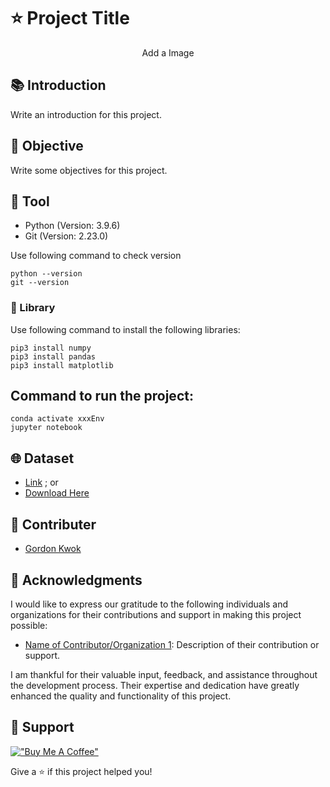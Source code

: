 # ⭐️ Project Title

<p align="center">
Add a Image
</p>

## 📚 Introduction
Write an introduction for this project.

## 🎯 Objective
Write some objectives for this project.

## 🔧 Tool
- Python (Version: 3.9.6)
- Git (Version: 2.23.0)

Use following command to check version
```
python --version
git --version
```

### 📖 Library
Use following command to install the following libraries:
```
pip3 install numpy
pip3 install pandas
pip3 install matplotlib
```

## Command to run the project:
```
conda activate xxxEnv
jupyter notebook
```

## 🌐 Dataset
- [Link](https) ; or
- [Download Here](https)

## 👥 Contributer
- [Gordon Kwok](https://www.linkedin.com/in/gordonkwokch/)

## 🤝 Acknowledgments

I would like to express our gratitude to the following individuals and organizations for their contributions and support in making this project possible:

- [Name of Contributor/Organization 1](https://example.com): Description of their contribution or support.

I am thankful for their valuable input, feedback, and assistance throughout the development process. Their expertise and dedication have greatly enhanced the quality and functionality of this project.

## 💪 Support
[!["Buy Me A Coffee"](https://www.buymeacoffee.com/assets/img/custom_images/orange_img.png)](https://www.buymeacoffee.com/gordonhei25)

Give a ⭐️ if this project helped you!
